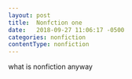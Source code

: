 ```yaml
---
layout: post
title:  Nonfction one
date:   2018-09-27 11:06:17 -0500
categories: nonfiction
contentType: nonfiction
---
```

what is nonfiction anyway
